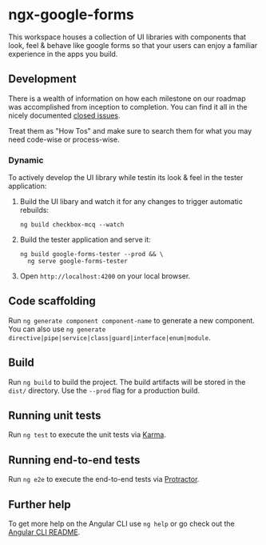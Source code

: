 # ngx-google-forms

This workspace houses a collection of UI libraries with components that look, feel & behave like google forms so that your users can enjoy a familiar experience in the apps you build.

## Development

There is a wealth of information on how each milestone on our roadmap was accomplished from inception to completion. You can find it all in the nicely documented [closed issues](https://github.com/learnwell/ngx-google-forms/pulls?q=is%3Apr+is%3Aclosed).

Treat them as "How Tos" and make sure to search them for what you may need code-wise or process-wise.

### Dynamic

To actively develop the UI library while testin its look & feel in the tester application:

1. Build the UI libary and watch it for any changes to trigger automatic rebuilds:

    ```
    ng build checkbox-mcq --watch
    ```
1. Build the tester application and serve it:

    ```
    ng build google-forms-tester --prod && \
      ng serve google-forms-tester
    ```
1. Open `http://localhost:4200` on your local browser.

## Code scaffolding

Run `ng generate component component-name` to generate a new component. You can also use `ng generate directive|pipe|service|class|guard|interface|enum|module`.

## Build

Run `ng build` to build the project. The build artifacts will be stored in the `dist/` directory. Use the `--prod` flag for a production build.

## Running unit tests

Run `ng test` to execute the unit tests via [Karma](https://karma-runner.github.io).

## Running end-to-end tests

Run `ng e2e` to execute the end-to-end tests via [Protractor](http://www.protractortest.org/).

## Further help

To get more help on the Angular CLI use `ng help` or go check out the [Angular CLI README](https://github.com/angular/angular-cli/blob/master/README.md).
